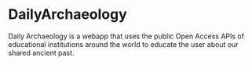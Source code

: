 # DailyArchaeology

Daily Archaeology is a webapp that uses the public Open Access APIs of educational institutions around the world to educate the user about our shared ancient past.

